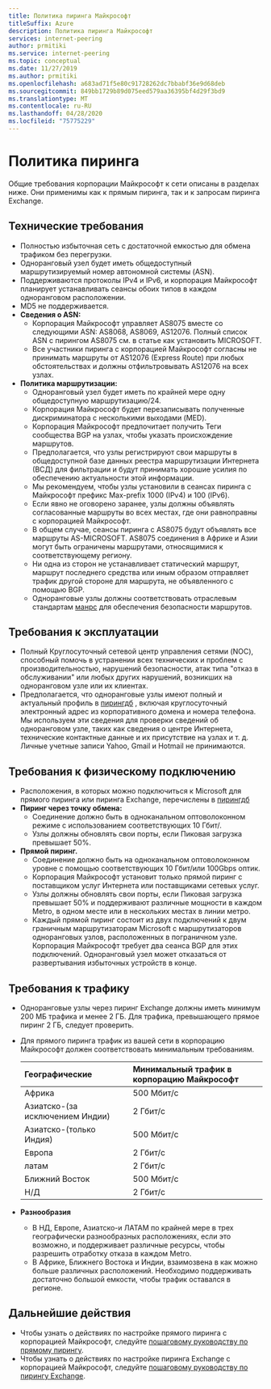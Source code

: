 ```yaml
---
title: Политика пиринга Майкрософт
titleSuffix: Azure
description: Политика пиринга Майкрософт
services: internet-peering
author: prmitiki
ms.service: internet-peering
ms.topic: conceptual
ms.date: 11/27/2019
ms.author: prmitiki
ms.openlocfilehash: a683ad71f5e80c91728262dc7bbabf36e9d68deb
ms.sourcegitcommit: 849bb1729b89d075eed579aa36395bf4d29f3bd9
ms.translationtype: MT
ms.contentlocale: ru-RU
ms.lasthandoff: 04/28/2020
ms.locfileid: "75775229"
---
```

# <a name="peering-policy"></a>Политика пиринга
Общие требования корпорации Майкрософт к сети описаны в разделах ниже. Они применимы как к прямым пиринга, так и к запросам пиринга Exchange.

## <a name="technical-requirements"></a>Технические требования

* Полностью избыточная сеть с достаточной емкостью для обмена трафиком без перегрузки.
* Одноранговый узел будет иметь общедоступный маршрутизируемый номер автономной системы (ASN).
* Поддерживаются протоколы IPv4 и IPv6, и корпорация Майкрософт планирует устанавливать сеансы обоих типов в каждом одноранговом расположении.
* MD5 не поддерживается.
* **Сведения о ASN:**
    * Корпорация Майкрософт управляет AS8075 вместе со следующими ASN: AS8068, AS8069, AS12076. Полный список ASN с пирингом AS8075 см. в статье как установить MICROSOFT.
    * Все участники пиринга с корпорацией Майкрософт согласны не принимать маршруты от AS12076 (Express Route) при любых обстоятельствах и должны отфильтровывать AS12076 на всех узлах.
* **Политика маршрутизации:**
    * Одноранговый узел будет иметь по крайней мере одну общедоступную маршрутизацию/24.
    * Корпорация Майкрософт будет перезаписывать полученные дискриминатора с несколькими выходами (MED).
    * Корпорация Майкрософт предпочитает получить Теги сообщества BGP на узлах, чтобы указать происхождение маршрутов.
    * Предполагается, что узлы регистрируют свои маршруты в общедоступной базе данных реестра маршрутизации Интернета (ВСД) для фильтрации и будут принимать хорошие усилия по обеспечению актуальности этой информации.
    * Мы рекомендуем, чтобы узлы установили в сеансах пиринга с Майкрософт префикс Max-prefix 1000 (IPv4) и 100 (IPv6).
    * Если явно не оговорено заранее, узлы должны объявлять согласованные маршруты во всех местах, где они равноправны с корпорацией Майкрософт.
    * В общем случае, сеансы пиринга с AS8075 будут объявлять все маршруты AS-MICROSOFT. AS8075 соединения в Африке и Азии могут быть ограничены маршрутами, относящимися к соответствующему региону.
    * Ни одна из сторон не устанавливает статический маршрут, маршрут последнего средства или иным образом отправляет трафик другой стороне для маршрута, не объявленного с помощью BGP.
    * Одноранговые узлы должны соответствовать отраслевым стандартам [манрс](https://www.manrs.org/) для обеспечения безопасности маршрутов.

## <a name="operational-requirements"></a>Требования к эксплуатации
* Полный Круглосуточный сетевой центр управления сетями (NOC), способный помочь в устранении всех технических и проблем с производительностью, нарушений безопасности, атак типа "отказ в обслуживании" или любых других нарушений, возникших на одноранговом узле или их клиентах.
* Предполагается, что одноранговые узлы имеют полный и актуальный профиль в [пирингдб](https://www.peeringdb.com) , включая круглосуточный электронный адрес из корпоративного домена и номера телефона. Мы используем эти сведения для проверки сведений об одноранговом узле, таких как сведения о центре Интернета, технические контактные данные и их присутствие на узлах и т. д. Личные учетные записи Yahoo, Gmail и Hotmail не принимаются.

## <a name="physical-connection-requirements"></a>Требования к физическому подключению
* Расположения, в которых можно подключиться к Microsoft для прямого пиринга или пиринга Exchange, перечислены в [пирингдб](https://www.peeringdb.com/net/694)
* **Пиринг через точку обмена:**
    * Соединение должно быть в одноканальном оптоволоконном режиме с использованием соответствующих 10 Гбит/.
    * Узлы должны обновлять свои порты, если Пиковая загрузка превышает 50%.
* **Прямой пиринг.**
    * Соединение должно быть на одноканальном оптоволоконном уровне с помощью соответствующих 10 Гбит/или 100Gbps оптик.
    * Корпорация Майкрософт установит только прямой пиринг с поставщиком услуг Интернета или поставщиками сетевых услуг.
    * Узлы должны обновлять свои порты, если Пиковая загрузка превышает 50% и поддерживают различные мощности в каждом Metro, в одном месте или в нескольких местах в линии метро.
    * Каждый прямой пиринг состоит из двух подключений к двум граничным маршрутизаторам Microsoft с маршрутизаторов одноранговых узлов, расположенных в пограничном узле. Корпорация Майкрософт требует два сеанса BGP для этих подключений. Одноранговый узел может отказаться от развертывания избыточных устройств в конце.

## <a name="traffic-requirements"></a>Требования к трафику
* Одноранговые узлы через пиринг Exchange должны иметь минимум 200 МБ трафика и менее 2 ГБ.  Для трафика, превышающего прямое пиринг 2 ГБ, следует проверить.
* Для прямого пиринга трафик из вашей сети в корпорацию Майкрософт должен соответствовать минимальным требованиям.

    | Географические                      | Минимальный трафик в корпорацию Майкрософт   |
    | :----------------------- |:-------------------------------|
    | Африка                   | 500 Мбит/с                       |
    | Азиатско-(за исключением Индии)      |   2 Гбит/с                       |
    | Азиатско-(только Индия)        | 500 Мбит/с                       |
    | Европа                   |   2 Гбит/с                       |
    | латам                    |   2 Гбит/с                       |
    | Ближний Восток              | 500 Мбит/с                       |
    | Н/Д                       |   2 Гбит/с                       |

* **Разнообразия**
    * В НД, Европе, Азиатско-и ЛАТАМ по крайней мере в трех географически разнообразных расположениях, если это возможно, и поддерживает различные ресурсы, чтобы разрешить отработку отказа в каждом Metro.
    * В Африке, Ближнего Востока и Индии, взаимозвена в как можно больше различных расположений. Необходимо поддерживать достаточно большой емкости, чтобы трафик оставался в регионе.

## <a name="next-steps"></a>Дальнейшие действия

* Чтобы узнать о действиях по настройке прямого пиринга с корпорацией Майкрософт, следуйте [пошаговому руководству по прямому пирингу](walkthrough-direct-all.md).
* Чтобы узнать о действиях по настройке пиринга Exchange с корпорацией Майкрософт, следуйте [пошаговому руководству по пирингу Exchange](walkthrough-exchange-all.md).
